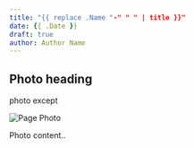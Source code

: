 ```yaml
---
title: "{{ replace .Name "-" " " | title }}"
date: {{ .Date }}
draft: true
author: Author Name
---
```


## Photo heading

photo except

![Page Photo](https://placehold.it/500/300)

Photo content..